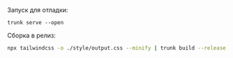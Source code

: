 Запуск для отладки:

```
trunk serve --open
```

Сборка в релиз:

```bash
npx tailwindcss -o ./style/output.css --minify | trunk build --release
```
